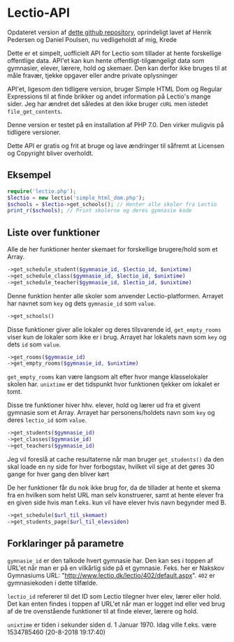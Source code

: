 # Lectio-API

Opdateret version af [dette github repository](https://github.com/HSPDev/lectio), oprindeligt lavet af Henrik Pedersen
og Daniel Poulsen, nu vedligeholdt af mig, Krede

Dette er et simpelt, uofficielt API for Lectio som tillader at hente forskellige offentlige data.
API'et kan kun hente offentligt-tilgængeligt data som gymnasier, elever, lærere, hold og skemaer.
Den kan derfor ikke bruges til at måle fravær, tjekke opgaver eller andre private oplysninger

API'et, ligesom den tidligere version, bruger Simple HTML Dom og Regular Expressions til at finde brikker og andet information på Lectio's mange sider.
Jeg har ændret det således at den ikke bruger `cURL` men istedet `file_get_contents`.

Denne version er testet på en installation af PHP 7.0. Den virker muligvis på tidligere versioner.

Dette API er gratis og frit at bruge og lave ændringer til såfremt at Licensen og Copyright bliver overholdt.

## Eksempel

```php
require('lectio.php');
$lectio = new lectio('simple_html_dom.php');
$schools = $lectio->get_schools(); // Henter alle skoler fra Lectio
print_r($schools); // Print skolerne og deres gymnasie kode
```

## Liste over funktioner

Alle de her funktioner henter skemaet for forskellige brugere/hold som et Array.
```php
->get_schedule_student($gymnasie_id, $lectio_id, $unixtime)
->get_schedule_class($gymnasie_id, $lectio_id, $unixtime)
->get_schedule_teacher($gymnasie_id, $lectio_id, $unixtime)
```

Denne funktion henter alle skoler som anvender Lectio-platformen. Arrayet har navnet som `key` og dets `gymnasie_id` som `value`.
```php
->get_schools()
```

Disse funktioner giver alle lokaler og deres tilsvarende id, `get_empty_rooms` viser kun de lokaler som ikke er i brug. Arrayet har lokalets navn som `key` og dets `id` som `value`.
```php
->get_rooms($gymnasie_id)
->get_empty_rooms($gymnasie_id, $unixtime)
```
`get_empty_rooms` kan være langsom alt efter hvor mange klasselokaler skolen har. `unixtime` er det tidspunkt hvor funktionen tjekker om lokalet er tomt.

Disse tre funktioner hiver hhv. elever, hold og lærer ud fra et givent gymnasie som et Array. Arrayet har personens/holdets navn som `key` og deres `lectio_id` som `value`.
```php
->get_students($gymnasie_id)
->get_classes($gymnasie_id)
->get_teachers($gymnasie_id)
```
Jeg vil foreslå at cache resultaterne når man bruger `get_students()` da den skal loade en ny side for hver forbogstav, hvilket vil sige at det gøres 30 gange for hver gang den bliver kørt

De her funktioner får du nok ikke brug for, da de tillader at hente et skema fra en hvilken som helst URL
man selv konstruerer, samt at hente elever fra en given side hvis man f.eks. kun vil have elever
hvis navn begynder med B.
```php
->get_schedule($url_til_skemaet)
->get_students_page($url_til_elevsiden)
```

## Forklaringer på parametre
`gymnasie_id` er den talkode hvert gymnasie har. Den kan ses i toppen af URL'et når man er på en 
vilkårlig side på et gymnasie.
Feks. her er Nakskov Gymnasiums URL: "http://www.lectio.dk/lectio/402/default.aspx".
`402` er gymnasiekoden i dette tilfælde.

`lectio_id` refererer til det ID som Lectio tilegner hver elev, lærer eller hold. Det kan enten findes i toppen af URL'et når man er logget ind eller ved brug af de tre ovenstående funktioner til at finde elever, lærere og hold.

`unixtime` er tiden i sekunder siden d. 1 Januar 1970. Idag ville f.eks. være 1534785460 (20-8-2018 19:17:40)
